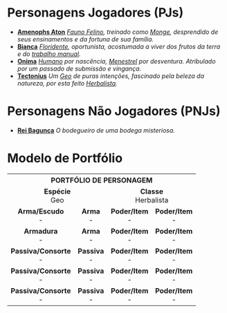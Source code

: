 <!-- TITLE: Personagens -->
<!-- SUBTITLE: Uma lista dos personagens do RPG da Galera. -->

# Personagens Jogadores (PJs)
* **[Amenophs Aton](personagens/amenophs)**
*[Fauno Felino](especies/fauno#Felino), treinado como [Monge](classes/monge), desprendido de seus ensinamentos e da fortuna de sua família.*
* **[Bianca](personagens/bianca)**
*[Floridente](especies/floridente), oportunista, acostumada a viver dos frutos da terra e do [trabalho manual](classes/lenhador).*
* **[Onima](personagens/nilma)**
*[Humano](especies/humano) por nascência, [Menestrel](classes/menestrel) por desventura. Atribulado por um passado de submissão e vingança.*
* **[Tectonius](personagens/tectonius)**
*Um [Geo](especies/geo) de puras intenções, fascinado pela beleza da natureza, por esta feito [Herbalista](classes/herbalista).*
# Personagens Não Jogadores (PNJs)
* **[Rei Bagunça](personagens/rei-bagunca)**
	*O bodegueiro de uma bodega misteriosa.*

# Modelo de Portfólio
<table>
  <tr>
    <th colspan="4">PORTFÓLIO DE PERSONAGEM</th>
  </tr>
  <tr>
		<td colspan="2"><center><strong>Espécie</strong> <br/ > Geo </center></td>
    <td colspan="2"><center><strong>Classe</strong>   <br/ > Herbalista </center></td>
  </tr>
  <tr>
    <td><center><strong>Arma/Escudo</strong>        <br/ > - </center></td>
		<td><center><strong>Arma</strong>                     <br/ > - </center></td>
    <td><center><strong>Poder/Item</strong>            <br/ > - </center></td>
    <td><center><strong>Poder/Item</strong>            <br/ > - </center></td>
  </tr>
  <tr>
    <td><center><strong>Armadura</strong>              <br/ > - </center></td>
		<td><center><strong>Arma</strong>                     <br/ > - </center></td>
    <td><center><strong>Poder/Item</strong>            <br/ > - </center></td>
    <td><center><strong>Poder/Item</strong>            <br/ > - </center></td>
  </tr>
  <tr>
    <td><center><strong>Passiva/Consorte</strong> <br/ > - </center></td>
		<td><center><strong>Passiva</strong>                 <br/ > - </center></td>
    <td><center><strong>Poder/Item</strong>            <br/ > - </center></td>
    <td><center><strong>Poder/Item</strong>            <br/ > - </center></td>
  </tr>
  <tr>
    <td><center><strong>Passiva/Consorte</strong> <br/ > - </center></td>
		<td><center><strong>Passiva</strong>                 <br/ > - </center></td>
    <td><center><strong>Poder/Item</strong>            <br/ > - </center></td>
    <td><center><strong>Poder/Item</strong>            <br/ > - </center></td>
  </tr>
  <tr>
    <td><center><strong>Passiva/Consorte</strong> <br/ > - </center></td>
		<td><center><strong>Passiva</strong>                 <br/ > - </center></td>
    <td><center><strong>Poder/Item</strong>            <br/ > - </center></td>
    <td><center><strong>Poder/Item</strong>            <br/ > - </center></td>
  </tr>
</table>